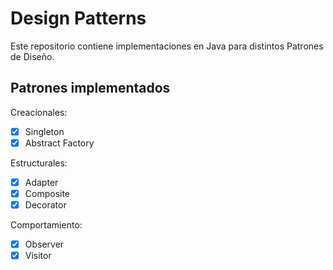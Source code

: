 # Design Patterns
Este repositorio contiene implementaciones en Java para distintos Patrones de Diseño.

## Patrones implementados
Creacionales:
- [x] Singleton
- [x] Abstract Factory

Estructurales:
- [x] Adapter
- [x] Composite
- [x] Decorator

Comportamiento:
- [x] Observer
- [x] Visitor